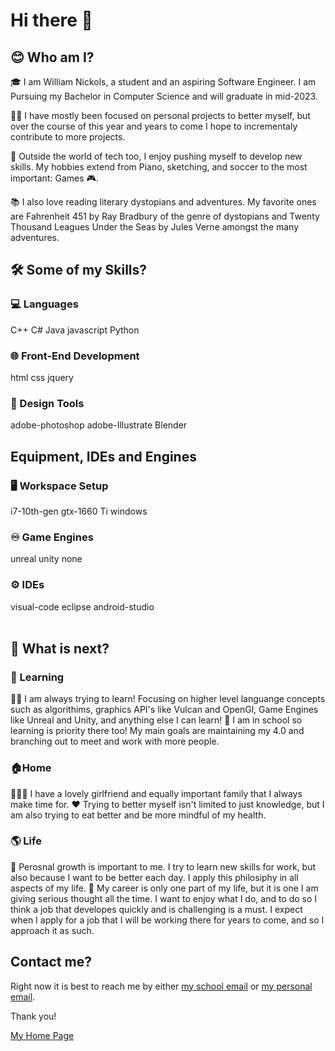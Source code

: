 # Hi there 👋 
## 😊 Who am I?

🎓 I am William Nickols, a student and an aspiring Software Engineer. I am Pursuing my Bachelor in Computer Science and will graduate in mid-2023.

👨‍💻 I have mostly been focused on personal projects to better myself, but over the course of this year and years to come I hope to incrementaly contribute to more projects. 

🎹 Outside the world of tech too, I enjoy pushing myself to develop new skills. My hobbies extend from Piano, sketching, and soccer to the most important: Games 🎮.

📚 I also love reading literary dystopians and adventures. My favorite ones are Fahrenheit 451 by Ray Bradbury of the genre of dystopians and Twenty Thousand Leagues Under the Seas by Jules Verne amongst the many adventures.
<br />

## 🛠️ Some of my Skills?
### 💻 Languages
C++ C# Java javascript Python

### 🌐 Front-End Development
html css jquery

### 🎨 Design Tools
adobe-photoshop adobe-Illustrate Blender
<br />

## Equipment, IDEs and Engines
### 🖥️ Workspace Setup
i7-10th-gen gtx-1660 Ti windows
### ♾️ Game Engines
unreal unity none
### ⚙️ IDEs
visual-code eclipse android-studio
<br />
<br />
## 🚪 What is next?
### 📖 Learning 
🧑‍💻 I am always trying to learn! Focusing on higher level languange concepts such as algorithims, graphics API's like Vulcan and OpenGl,
Game Engines like Unreal and Unity, and anything else I can learn!
🏫 I am in school so learning is priority there too! My main goals are maintaining my 4.0 and branching out to meet and work with more people. 
### 🏠Home
👨‍👩‍👧 I have a lovely girlfriend and equally important family that I always make time for. 
❤️ Trying to better myself isn't limited to just knowledge, but I am also trying to eat better and be more mindful of my health. 
### 🌎 Life 
🌱 Perosnal growth is important to me. I try to learn new skills for work, but also because I want to be better each day. I apply 
this philosiphy in all aspects of my life.
👔 My career is only one part of my life, but it is one I am giving serious thought all the time. I want to enjoy what I do, and 
to do so I think a job that developes quickly and is challenging is a must. I expect when I apply for a job that I will be working 
there for years to come, and so I approach it as such. 
<br />

## Contact me?
Right now it is best to reach me by either
[my school email](wanickols@ualr.edu) or [my personal email](andrewnickols50@gmail.com).

Thank you!

[My Home Page](https://github.com/wanickols01)
<br />
<br />


